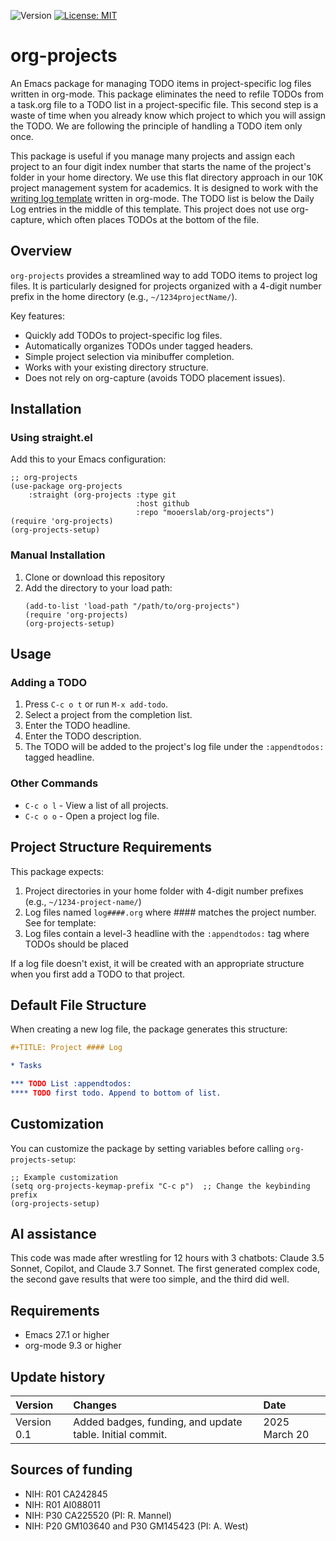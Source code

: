 ![Version](https://img.shields.io/static/v1?label=org-projects&message=0.1&color=brightcolor)
[![License: MIT](https://img.shields.io/badge/License-MIT-blue.svg)](https://opensource.org/licenses/MIT)

# org-projects

An Emacs package for managing TODO items in project-specific log files written in org-mode.
This package eliminates the need to refile TODOs from a task.org file to a TODO list in a project-specific file.
This second step is a waste of time when you already know which project to which you will assign the TODO.
We are following the principle of handling a TODO item only once.

This package is useful if you manage many projects and assign each project to an four digit index number 
that starts the name of the project's folder in your home directory. We use this flat directory approach in our 10K project 
management system for academics. It is designed to work with the [writing log template](https://github.com/MooersLab/writingLogTemplateInOrg) written in org-mode.
The TODO list is below the Daily Log entries in the middle of this template.
This project does not use org-capture, which often places TODOs at the bottom of the file. 


## Overview

`org-projects` provides a streamlined way to add TODO items to project log files. 
It is particularly designed for projects organized with a 4-digit number prefix in the home directory (e.g., `~/1234projectName/`).

Key features:
- Quickly add TODOs to project-specific log files.
- Automatically organizes TODOs under tagged headers.
- Simple project selection via minibuffer completion.
- Works with your existing directory structure.
- Does not rely on org-capture (avoids TODO placement issues).

## Installation

### Using straight.el

Add this to your Emacs configuration:

```elisp
;; org-projects
(use-package org-projects
    :straight (org-projects :type git 
                            :host github 
                            :repo "mooerslab/org-projects")
(require 'org-projects)
(org-projects-setup)
```

### Manual Installation

1. Clone or download this repository
2. Add the directory to your load path:
   ```elisp
   (add-to-list 'load-path "/path/to/org-projects")
   (require 'org-projects)
   (org-projects-setup)
   ```

## Usage

### Adding a TODO

1. Press `C-c o t` or run `M-x add-todo`.
2. Select a project from the completion list.
3. Enter the TODO headline.
4. Enter the TODO description.
5. The TODO will be added to the project's log file under the `:appendtodos:` tagged headline.

### Other Commands

- `C-c o l` - View a list of all projects.
- `C-c o o` - Open a project log file.

## Project Structure Requirements

This package expects:

1. Project directories in your home folder with 4-digit number prefixes (e.g., `~/1234-project-name/`)
2. Log files named `log####.org` where #### matches the project number. See for template: 
3. Log files contain a level-3 headline with the `:appendtodos:` tag where TODOs should be placed

If a log file doesn't exist, it will be created with an appropriate structure when you first add a TODO to that project.

## Default File Structure

When creating a new log file, the package generates this structure:

```org
#+TITLE: Project #### Log

* Tasks

*** TODO List :appendtodos:
**** TODO first todo. Append to bottom of list.
```

## Customization

You can customize the package by setting variables before calling `org-projects-setup`:

```elisp
;; Example customization
(setq org-projects-keymap-prefix "C-c p")  ;; Change the keybinding prefix
(org-projects-setup)
```

## AI assistance
This code was made after wrestling for 12 hours with 3 chatbots: Claude 3.5 Sonnet, Copilot, and Claude 3.7 Sonnet.
The first generated complex code, the second gave results that were too simple, and the third did well.

## Requirements

- Emacs 27.1 or higher
- org-mode 9.3 or higher

## Update history

|Version      | Changes                                                                                                                                                                         | Date                 |
|:-----------|:------------------------------------------------------------------------------------------------------------------------------------------|:--------------------|
| Version 0.1 |   Added badges, funding, and update table.  Initial commit.                                                                                                                | 2025 March 20  |

## Sources of funding

- NIH: R01 CA242845
- NIH: R01 AI088011
- NIH: P30 CA225520 (PI: R. Mannel)
- NIH: P20 GM103640 and P30 GM145423 (PI: A. West)

